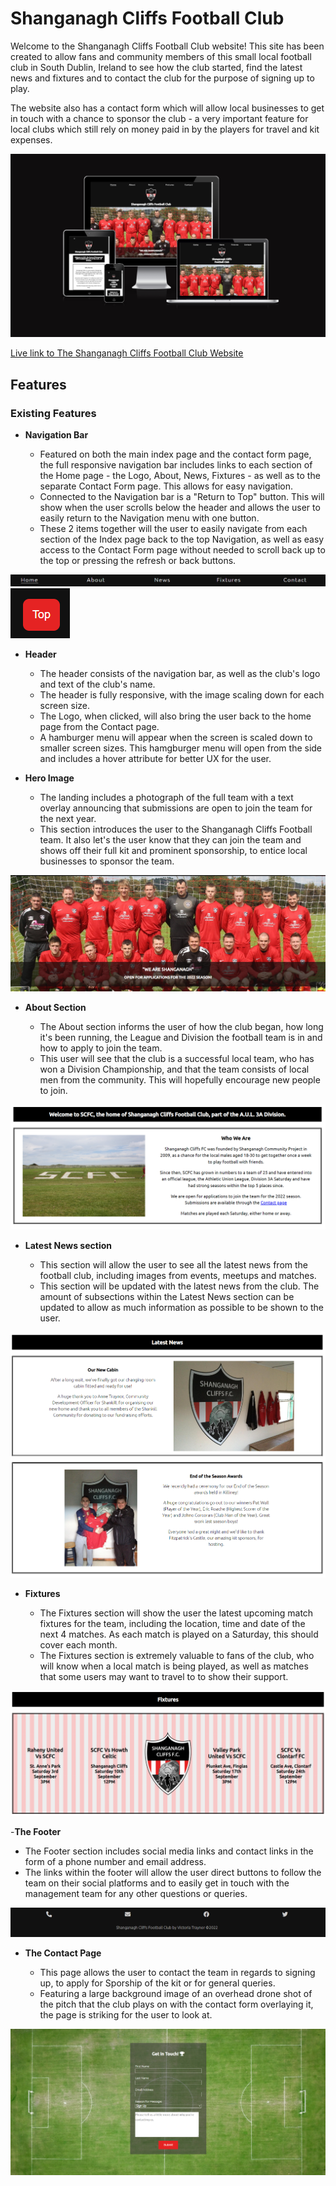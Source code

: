 # Shanganagh Cliffs Football Club

Welcome to the Shanganagh Cliffs Football Club website! This site has been created to allow fans and community members of this small local football club in South Dublin, Ireland to see how the club started, find the latest news and fixtures and to contact the club for the purpose of signing up to play.

The website also has a contact form which will allow local businesses to get in touch with a chance to sponsor the club - a very important feature for local clubs which still rely on money paid in by the players for travel and kit expenses.

![Website responsiveness on multiple screen sizes](assets/documentation/responsive-screenshots.png)

[Live link to The Shanganagh Cliffs Football Club Website](https://victoriat87.github.io/shanganagh-cliffs-fc/)

## Features 

### Existing Features

- __Navigation Bar__

  - Featured on both the main index page and the contact form page, the full responsive navigation bar includes links to each section of the Home page -  the Logo, About, News, Fixtures - as well as to the separate Contact Form page. This allows for easy navigation.
  - Connected to the Navigation bar is a "Return to Top" button. This will show when the user scrolls below the header and allows the user to easily return to the Navigation menu with one button. 
  - These 2 items together will the user to easily navigate from each section of the Index page back to the top Navigation, as well as easy access to the Contact Form page without needed to scroll back up to the top or pressing the refresh or back buttons. 

![Nav Bar](assets/documentation/navigation-bar.png)
![Back to Top Button](assets/documentation/back-to-top-button.png)

- __Header__

  - The header consists of the navigation bar, as well as the club's logo and text of the club's name.
  - The header is fully responsive, with the image scaling down for each screen size.
  - The Logo, when clicked, will also bring the user back to the home page from the Contact page.
  - A hamburger menu will appear when the screen is scaled down to smaller screen sizes. This hamgburger menu will open from the side and includes a hover attribute for better UX for the user.

- __Hero Image__

  - The landing includes a photograph of the full team with a text overlay announcing that submissions are open to join the team for the next year. 
  - This section introduces the user to the Shanganagh Cliffs Football team. It also let's the user know that they can join the team and shows off their full kit and prominent sponsorship, to entice local businesses to sponsor the team. 

![Landing Page](assets/documentation/landing-page.png)

- __About Section__

  - The About section informs the user of how the club began, how long it's been running, the League and Division the football team is in and how to apply to join the team.
  - This user will see that the club is a successful local team, who has won a Division Championship, and that the team consists of local men from the community. This will hopefully encourage new people to join. 

![About Section](assets/documentation/about-section.png)

- __Latest News section__

  - This section will allow the user to see all the latest news from the football club, including images from events, meetups and matches.
  - This section will be updated with the latest news from the club. The amount of subsections within the Latest News section can be updated to allow as much information as possible to be shown to the user. 

![Latest News](assets/documentation/news-section.png)

- __Fixtures__ 

  - The Fixtures section will show the user the latest upcoming match fixtures for the team, including the location, time and date of the next 4 matches. As each match is played on a Saturday, this should cover each month.
  - The Fixtures section is extremely valuable to fans of the club, who will know when a local match is being played, as well as matches that some users may want to travel to to show their support.

![Fixtures Section](assets/documentation/fixtures-section.png)

-__The Footer__ 

  - The Footer section includes social media links and contact links in the form of a phone number and email address.
  - The links within the footer will allow the user direct buttons to follow the team on their social platforms and to easily get in touch with the management team for any other questions or queries.

![Footer](assets/documentation/footer.png)

- __The Contact Page__

  - This page allows the user to contact the team in regards to signing up, to apply for Sporship of the kit or for general queries. 
  - Featuring a large background image of an overhead drone shot of the pitch that the club plays on with the contact form overlaying it, the page is striking for the user to look at.

![Contact Page](assets/documentation/contact-page.png)